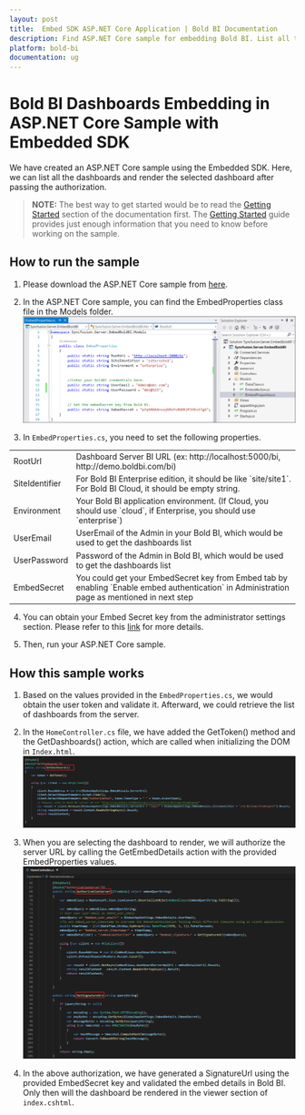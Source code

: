 ```yaml
---
layout: post
title:  Embed SDK ASP.NET Core Application | Bold BI Documentation
description: Find ASP.NET Core sample for embedding Bold BI. List all the dashboards and render the dashboard based on your selection after passing the authorization.
platform: bold-bi
documentation: ug
---
```


# Bold BI Dashboards Embedding in ASP.NET Core Sample with Embedded SDK

We have created an ASP.NET Core sample using the Embedded SDK. Here, we can list all the dashboards and render the selected dashboard after passing the authorization.

> **NOTE:**  The best way to get started would be to read the [Getting Started](/getting-started/embedding-in-your-application/) section of the documentation first. The [Getting Started](/getting-started/embedding-in-your-application/) guide provides just enough information that you need to know before working on the sample.

## How to run the sample

1. Please download the ASP.NET Core sample from [here](https://github.com/boldbi/samples/tree/master/v3.2.16/asp-net-core).  

2. In the ASP.NET Core sample, you can find the EmbedProperties class file in the Models folder.
![Properties](/static/assets/javascript/sample/images/core-properties.png)

3. In `EmbedProperties.cs`, you need to set the following properties. 

<meta charset="utf-8"/>
<table>
  <tbody>
    <tr>
        <td align="left">RootUrl</td>
        <td align="left">Dashboard Server BI URL (ex: http://localhost:5000/bi, http://demo.boldbi.com/bi)</td>
    </tr>
    <tr>
        <td align="left">SiteIdentifier</td>
        <td align="left">For Bold BI Enterprise edition, it should be like `site/site1`. For Bold BI Cloud, it should be empty string.</td>
    </tr>
    <tr>
        <td align="left">Environment</td>
        <td align="left">Your Bold BI application environment. (If Cloud, you should use `cloud`, if  Enterprise, you should use `enterprise`)</td>
    </tr>
    <tr>
        <td align="left">UserEmail</td>
        <td align="left">UserEmail of the Admin in your Bold BI, which would be used to get the dashboards list</td>
    </tr>
    <tr>
        <td align="left">UserPassword</td>
        <td align="left">Password of the Admin in Bold BI, which would be used to get the dashboards list</td>
    </tr>
    <tr>
        <td align="left">EmbedSecret</td>
        <td align="left">You could get your EmbedSecret key from Embed tab by enabling `Enable embed authentication` in Administration page as mentioned in next step</td>
    </tr>
  </tbody>
</table>


4. You can obtain your Embed Secret key from the administrator settings section. Please refer to this [link](/site-administration/embed-settings/) for more details.  

5. Then, run your ASP.NET Core sample.

## How this sample works

1. Based on the values provided in the `EmbedProperties.cs`, we would obtain the user token and validate it. Afterward, we could retrieve the list of dashboards from the server.

2. In the `HomeController.cs` file, we have added the GetToken() method and the GetDashboards() action, which are called when initializing the DOM in `Index.html`.
![Initializing the DOM in Core](/static/assets/javascript/sample/images/core-home-getdashboard.png)

3. When you are selecting the dashboard to render, we will authorize the server URL by calling the GetEmbedDetails action with the provided EmbedProperties values.
![Server Authorization in Core](/static/assets/javascript/sample/images/core-home-getdetails.png)

4. In the above authorization, we have generated a SignatureUrl using the provided EmbedSecret key and validated the embed details in Bold BI. Only then will the dashboard be rendered in the viewer section of `index.cshtml`.


